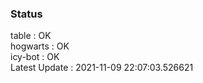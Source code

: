 ### Status


table : OK  
hogwarts : OK  
icy-bot : OK  
Latest Update : 2021-11-09 22:07:03.526621

